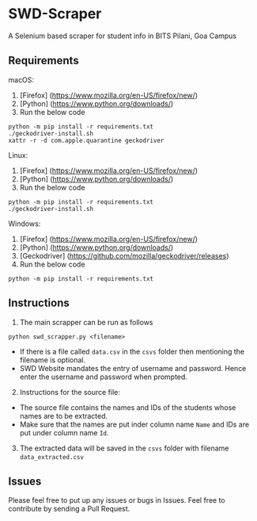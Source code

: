 # SWD-Scraper
A Selenium based scraper for student info in BITS Pilani, Goa Campus

## Requirements
macOS:
1. [Firefox] (https://www.mozilla.org/en-US/firefox/new/)
2. [Python] (https://www.python.org/downloads/)
3. Run the below code
```
python -m pip install -r requirements.txt
./geckodriver-install.sh
xattr -r -d com.apple.quarantine geckodriver
```
Linux:
1. [Firefox] (https://www.mozilla.org/en-US/firefox/new/)
2. [Python] (https://www.python.org/downloads/)
3. Run the below code
```
python -m pip install -r requirements.txt
./geckodriver-install.sh
```
Windows:
1. [Firefox] (https://www.mozilla.org/en-US/firefox/new/)
2. [Python] (https://www.python.org/downloads/)
3. [Geckodriver] (https://github.com/mozilla/geckodriver/releases)
4. Run the below code
```
python -m pip install -r requirements.txt
```

## Instructions
1. The main scrapper can be run as follows
```
python swd_scrapper.py <filename>
```
- If there is a file called `data.csv` in the `csvs` folder then mentioning the filename is optional.
- SWD Website mandates the entry of username and password. Hence enter the username and password when prompted.

2. Instructions for the source file:
- The source file contains the names and IDs of the students whose names are to be extracted.
- Make sure that the names are put inder column name `Name` and IDs are put under column name `Id`.

3. The extracted data will be saved in the `csvs` folder with filename `data_extracted.csv`

## Issues
Please feel free to put up any issues or bugs in Issues. Feel free to contribute by sending a Pull Request.
